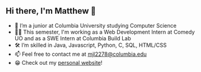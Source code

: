 ## Hi there, I'm Matthew 👋
- 🦁 I’m a junior at Columbia University studying Computer Science
- 👨‍💻 This semester, I'm working as a Web Development Intern at Comedy UO and as a SWE Intern at Columbia Build Lab
- 🛠 I’m skilled in Java, Javascript, Python, C, SQL, HTML/CSS
- 📫 Feel free to contact me at [mjl2278@columbia.edu](mailto:mjl2278@columbia.edu)
- 😁 Check out my [personal website](https://bit.ly/MatthewLabasan)!

<!--
**MatthewLabasan/MatthewLabasan** is a ✨ _special_ ✨ repository because its `README.md` (this file) appears on your GitHub profile.

Here are some ideas to get you started:

- 🔭 I’m currently working on ...
- 🌱 I’m currently learning ...
- 👯 I’m looking to collaborate on ...
- 🤔 I’m looking for help with ...
- 💬 Ask me about ...
- 📫 How to reach me: ...
- 😄 Pronouns: ...
- ⚡ Fun fact: ...
-->
